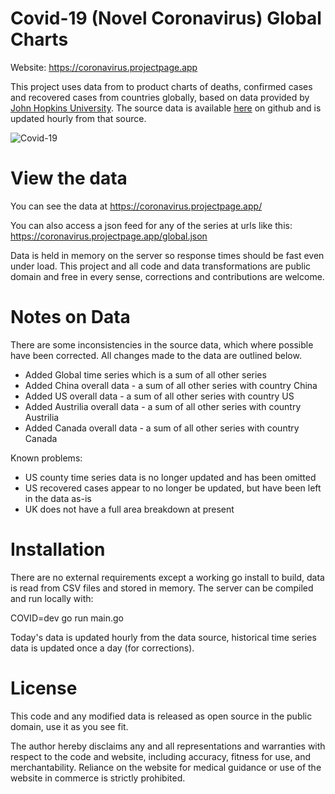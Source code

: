 
# Covid-19 (Novel Coronavirus) Global Charts

Website: <a href="https://coronavirus.projectpage.app">https://coronavirus.projectpage.app</a>

This project uses data from to product charts of deaths, confirmed cases and recovered cases from countries globally, based on data provided by <a href="https://systems.jhu.edu/research/public-health/ncov/">John Hopkins University</a>. The source data is available <a href="https://github.com/CSSEGISandData/COVID-19">here</a> on github and is updated hourly from that source.  

![Covid-19](https://raw.githubusercontent.com/kennygrant/coronavirus/master/README.jpg)

# View the data

You can see the data at https://coronavirus.projectpage.app/

You can also access a json feed for any of the series at urls like this: https://coronavirus.projectpage.app/global.json

Data is held in memory on the server so response times should be fast even under load. This project and all code and data transformations are public domain and free in every sense, corrections and contributions are welcome. 

# Notes on Data
There are some inconsistencies in the source data, which where possible have been corrected. All changes made to the data are outlined below. 

* Added Global time series which is a sum of all other series 
* Added China overall data - a sum of all other series with country China
* Added US overall data - a sum of all other series with country US
* Added Austrilia overall data - a sum of all other series with country Austrilia
* Added Canada overall data - a sum of all other series with country Canada

Known problems: 

* US county time series data is no longer updated and has been omitted
* US recovered cases appear to no longer be updated, but have been left in the data as-is
* UK does not have a full area breakdown at present


# Installation 

There are no external requirements except a working go install to build, data is read from CSV files and stored in memory. The server can be compiled and run locally with: 

COVID=dev go run main.go 

Today's data is updated hourly from the data source, historical time series data is updated once a day (for corrections). 

# License 

This code and any modified data is released as open source in the public domain, use it as you see fit. 

The author hereby disclaims any and all representations and warranties with respect to the code and website, including accuracy, fitness for use, and merchantability. Reliance on the website for medical guidance or use of the website in commerce is strictly prohibited.
